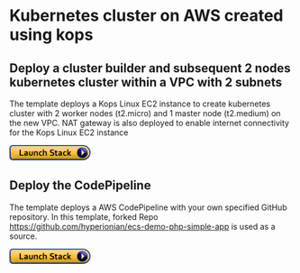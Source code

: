 # Kubernetes cluster on AWS created using kops

## Deploy a cluster builder and subsequent 2 nodes kubernetes cluster within a VPC with 2 subnets

The template deploys a Kops Linux EC2 instance to create kubernetes cluster with 2 worker nodes (t2.micro) and 1 master node (t2.medium) on the new VPC. NAT gateway is also deployed to enable internet connectivity for the Kops Linux EC2 instance

[![cloudformation-launch-stack](assets/stack-launch.png)](https://console.aws.amazon.com/cloudformation/home?region=ap-southeast-2#/stacks/new?stackName=Cluster-Builder&templateURL=http://cybersociety.s3.amazonaws.com/cf-templates/parent-template.yaml)

## Deploy the CodePipeline

The template deploys a AWS CodePipeline with your own specified GitHub repository. In this template, forked Repo <https://github.com/hyperionian/ecs-demo-php-simple-app> is used as a source.

[![cloudformation-launch-stack](assets/stack-launch.png)](https://console.aws.amazon.com/cloudformation/home?region=ap-southeast-2#/stacks/new?stackName=CodePipeline&templateURL=http://cybersociety.s3.amazonaws.com/cf-templates/CodePipeline.yaml)
